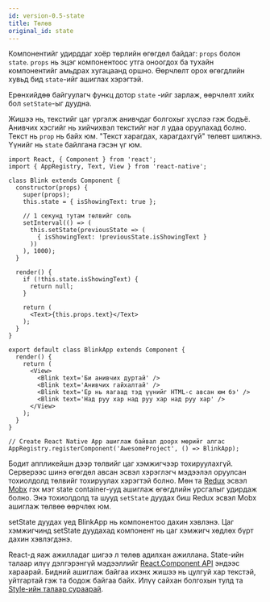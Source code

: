 ```yaml
---
id: version-0.5-state
title: Төлөв
original_id: state
---
```


Компонентийг удирддаг хоёр төрлийн өгөгдөл байдаг: `props` болон `state`. `props` нь эцэг компонентоос утга оноогдох ба тухайн компонентийг амьдрах хугацаанд оршно. Өөрчлөлт орох өгөгдлийн хувьд бид `state`-ийг ашиглах хэрэгтэй.

Ерөнхийдөө байгуулагч функц дотор `state` -ийг зарлаж, өөрчлөлт хийх бол `setState`-ыг дуудна.

Жишээ нь, текстийг цаг үргэлж анивчдаг болгохыг хүслээ гэж бодъё. Анивчих хэсгийг нь хийчихвэл текстийг нэг л удаа оруулахад болно. Текст нь `prop` нь байх юм. "Текст харагдах, харагдахгүй" төлөвт шилжнэ. Үүнийг нь `state` байлгана гэсэн үг юм.

```ReactNativeWebPlayer
import React, { Component } from 'react';
import { AppRegistry, Text, View } from 'react-native';

class Blink extends Component {
  constructor(props) {
    super(props);
    this.state = { isShowingText: true };

    // 1 секунд тутам төлвийг соль
    setInterval(() => (
      this.setState(previousState => (
        { isShowingText: !previousState.isShowingText }
      ))
    ), 1000);
  }

  render() {
    if (!this.state.isShowingText) {
      return null;
    }

    return (
      <Text>{this.props.text}</Text>
    );
  }
}

export default class BlinkApp extends Component {
  render() {
    return (
      <View>
        <Blink text='Би анивчих дуртай' />
        <Blink text='Анивчих гайхалтай' />
        <Blink text='Ер нь яагаад тэд үүнийг HTML-с авсан юм бэ' />
        <Blink text='Над руу хар над руу хар над руу хар' />
      </View>
    );
  }
}

// Create React Native App ашиглаж байвал доорх мөрийг алгас
AppRegistry.registerComponent('AwesomeProject', () => BlinkApp);
```

Бодит аппликейшн дээр төлвийг цаг хэмжигчээр тохируулахгүй. Серверээс шинэ өгөгдөл авсан эсвэл хэрэглэгч мэдээлэл оруулсан тохиолдолд төлвийг тохируулах хэрэгтэй болно. Мөн та [Redux](https://redux.js.org/) эсвэл [Mobx](https://mobx.js.org/) гэх мэт state container-ууд ашиглаж өгөгдлийн урсгалыг удирдаж болно. Энэ тохиолдолд та шууд `setState` дуудах биш Redux эсвэл Mobx ашиглаж төлвөө өөрчлөх юм.

setState дуудах үед BlinkApp нь компонентоо дахин хэвлэнэ. Цаг хэмжигчинд setState дуудахад компонент нь цаг хэмжигч хөдлөх бүрт дахин хэвлэгдэнэ.

React-д яаж ажилладаг шигээ л төлөв адилхан ажиллана. State-ийн талаар илүү дэлгэрэнгүй мэдээллийг [React.Component API](https://reactjs.org/docs/react-component.html#setstate) эндээс хараарай. Бидний ашиглаж байгаа ихэнх жишээ нь цулгуй хар текстэй, уйтгартай гэж та бодож байгаа байх. Илүү сайхан болгохын тулд та [Style-ийн талаар сураарай](style.md).
